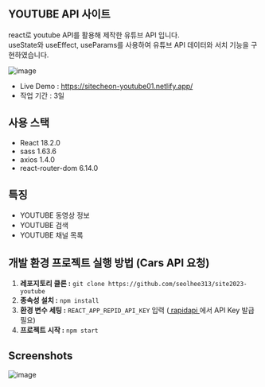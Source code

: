 ## YOUTUBE API 사이트
react로 youtube API를 활용해 제작한 유튜브 API 입니다.<br>
useState와 useEffect, useParams를 사용하여 유튜브 API 데이터와 서치 기능을 구현하였습니다.

![image](https://github.com/seolhee313/site2023-youtube/assets/125417882/d2e84aec-8ec4-4501-bd23-4bdfa9da6dd1)

- Live Demo : https://sitecheon-youtube01.netlify.app/
- 작업 기간 : 3일

## 사용 스택

- React 18.2.0
- sass 1.63.6 
- axios 1.4.0
- react-router-dom 6.14.0

## 특징

- YOUTUBE 동영상 정보
- YOUTUBE 검색
- YOUTUBE 채널 목록

## 개발 환경 프로젝트 실행 방법 (Cars API 요청)

1. **레포지토리 클론 :** `git clone https://github.com/seolhee313/site2023-youtube`
2. **종속성 설치 :** `npm install`
3. **환경 변수 세팅 :** `REACT_APP_REPID_API_KEY` 입력 ([ rapidapi ](https://rapidapi.com/hub)에서 API Key 발급 필요)
4. **프로젝트 시작 :** `npm start`

## Screenshots
![image](https://github.com/seolhee313/site2023-youtube/assets/125417882/61cc6c4e-dd29-4d92-8875-71817dc66c22)